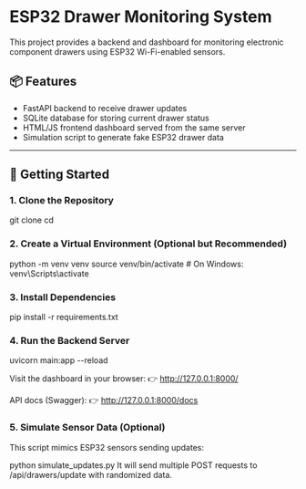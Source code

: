 # ESP32 Drawer Monitoring System

This project provides a backend and dashboard for monitoring electronic component drawers using ESP32 Wi-Fi-enabled sensors.

## 📦 Features

- FastAPI backend to receive drawer updates
- SQLite database for storing current drawer status
- HTML/JS frontend dashboard served from the same server
- Simulation script to generate fake ESP32 drawer data

---

## 🚀 Getting Started

### 1. Clone the Repository


git clone <your-repo-url>
cd <your-repo-folder>

### 2. Create a Virtual Environment (Optional but Recommended)
python -m venv venv
source venv/bin/activate         # On Windows: venv\Scripts\activate

### 3. Install Dependencies
pip install -r requirements.txt

### 4. Run the Backend Server
uvicorn main:app --reload

Visit the dashboard in your browser:
👉 http://127.0.0.1:8000/

API docs (Swagger):
👉 http://127.0.0.1:8000/docs

### 5. Simulate Sensor Data (Optional)
This script mimics ESP32 sensors sending updates:

python simulate_updates.py
It will send multiple POST requests to /api/drawers/update with randomized data.